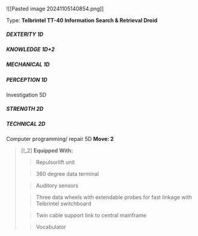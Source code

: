 ![[Pasted image 20241105140854.png]]

Type: **Telbrintel TT-40 Information Search & Retrieval Droid**
##### DEXTERITY 1D
##### KNOWLEDGE 1D+2
##### MECHANICAL 1D
##### PERCEPTION 1D
Investigation 5D
##### STRENGTH 2D
##### TECHNICAL 2D
Computer programming/ repair 5D
**Move: 2**

> [!_2] 
> **Equipped With:**
> > Repulsorlift unit
> 
> > 360 degree data terminal
> 
> > Auditory sensors
> 
> > Three data wheels with extendable probes for fast linkage with Telbrintel switchboard
> 
> > Twin cable support link to central mainframe
> 
> > Vocabulator
> 